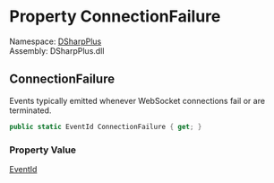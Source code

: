# Property ConnectionFailure

Namespace: [DSharpPlus](DSharpPlus.md)  
Assembly: DSharpPlus.dll

## <a id="DSharpPlus_LoggerEvents_ConnectionFailure"></a>ConnectionFailure

Events typically emitted whenever WebSocket connections fail or are terminated.

```csharp
public static EventId ConnectionFailure { get; }
```

### Property Value

[EventId](https://learn.microsoft.com/dotnet/api/microsoft.extensions.logging.eventid)

